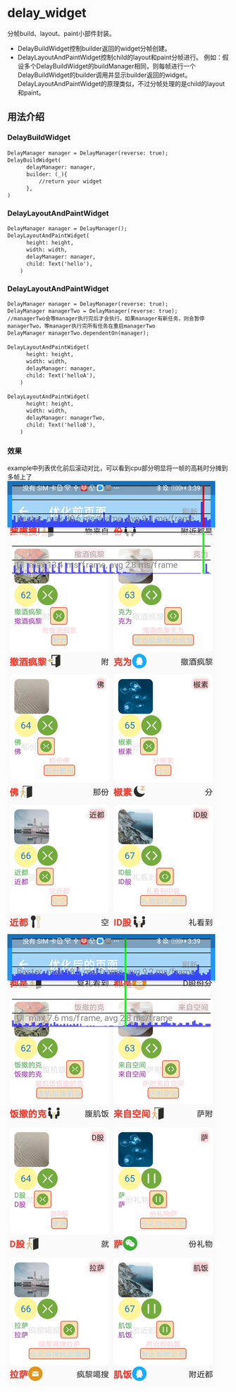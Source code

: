 # delay_widget

分帧build、layout、paint小部件封装。
* DelayBuildWidget控制builder返回的widget分帧创建。
* DelayLayoutAndPaintWidget控制child的layout和paint分帧进行。
例如：假设多个DelayBuildWidget的buildManager相同，则每帧进行一个DelayBuildWidget的builder调用并显示builder返回的widget。
DelayLayoutAndPaintWidget的原理类似，不过分帧处理的是child的layout和paint。

## 用法介绍

### DelayBuildWidget

```
DelayManager manager = DelayManager(reverse: true);
DelayBuildWidget(
      delayManager: manager,
      builder: (_){
          //return your widget
      },
)
```

### DelayLayoutAndPaintWidget

```
DelayManager manager = DelayManager();
DelayLayoutAndPaintWidget(
      height: height,
      width: width,
      delayManager: manager,
      child: Text('hello'),
    )
```

### DelayLayoutAndPaintWidget

```
DelayManager manager = DelayManager(reverse: true);
DelayManager managerTwo = DelayManager(reverse: true);
//managerTwo会等manager执行完后才会执行。如果manager有新任务，则会暂停managerTwo，等manager执行完所有任务在重启managerTwo
DelayManager managerTwo.dependentOn(manager);

DelayLayoutAndPaintWidget(
      height: height,
      width: width,
      delayManager: manager,
      child: Text('helloA'),
    )

DelayLayoutAndPaintWidget(
      height: height,
      width: width,
      delayManager: managerTwo,
      child: Text('helloB'),
    )
```

### 效果
example中列表优化前后滚动对比，可以看到cpu部分明显将一帧的高耗时分摊到多帧上了
![](read_me_image/common.jpg) ![](read_me_image/optimize.jpg)